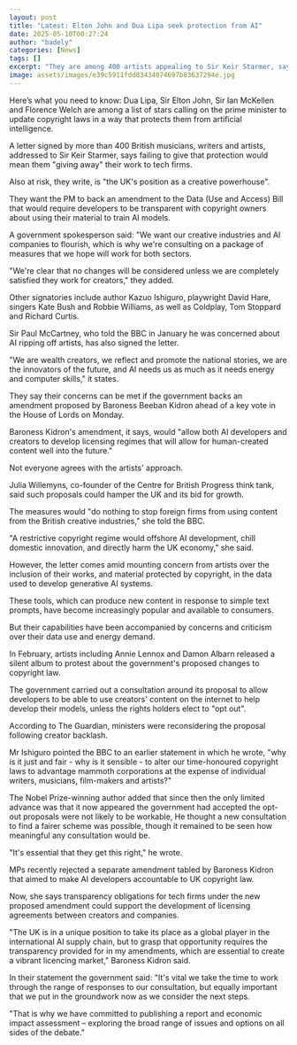 ```yaml
---
layout: post
title: "Latest: Elton John and Dua Lipa seek protection from AI"
date: 2025-05-10T00:27:24
author: "badely"
categories: [News]
tags: []
excerpt: "They are among 400 artists appealing to Sir Keir Starmer, saying creative industries are threatened."
image: assets/images/e39c5911fdd83434074697b83637294e.jpg
---
```


Here’s what you need to know: Dua Lipa, Sir Elton John,  Sir Ian McKellen and Florence Welch are among a list of stars calling on the prime minister to update copyright laws in a way that protects them from artificial intelligence.

A letter signed by more than 400 British musicians, writers and artists, addressed to Sir Keir Starmer, says failing to give that protection would mean them "giving away" their work to tech firms.

Also at risk, they write, is "the UK's position as a creative powerhouse".

They want the PM to back an amendment to the Data (Use and Access) Bill that would require developers to be transparent with copyright owners about using their material to train AI models.

A government spokesperson said: "We want our creative industries and AI companies to flourish, which is why we're consulting on a package of measures that we hope will work for both sectors.

"We're clear that no changes will be considered unless we are completely satisfied they work for creators," they added.

Other signatories include author Kazuo Ishiguro, playwright David Hare, singers Kate Bush and Robbie Williams, as well as Coldplay, Tom Stoppard and Richard Curtis.

Sir Paul McCartney, who told the BBC in January he was concerned about AI ripping off artists, has also signed the letter.

"We are wealth creators, we reflect and promote the national stories, we are the innovators of the future, and AI needs us as much as it needs energy and computer skills," it states.

They say their concerns can be met if the government backs an amendment proposed by Baroness Beeban Kidron ahead of a key vote in the House of Lords on Monday.

Baroness Kidron's amendment, it says, would "allow both AI developers and creators to develop licensing regimes that will allow for human-created content well into the future."

Not everyone agrees with the artists' approach.

Julia Willemyns, co-founder of the Centre for British Progress think tank, said such proposals could hamper the UK and its bid for growth. 

The measures would "do nothing to stop foreign firms from using content from the British creative industries," she told the BBC.

"A restrictive copyright regime would offshore AI development, chill domestic innovation, and directly harm the UK economy," she said.

However, the letter comes amid mounting concern from artists over the inclusion of their works, and material protected by copyright, in the data used to develop generative AI systems. 

These tools, which can produce new content in response to simple text prompts, have become increasingly popular and available to consumers.

But their capabilities have been accompanied by concerns and criticism over their data use and energy demand.

In February, artists including Annie Lennox and Damon Albarn released a silent album to protest about the government's proposed changes to copyright law.

The government carried out a consultation around its proposal to allow developers to be able to use creators' content on the internet to help develop their models, unless the rights holders elect to "opt out".

According to The Guardian, ministers were reconsidering the proposal following creator backlash.

Mr Ishiguro pointed the BBC to an earlier statement in which he wrote, "why is it just and fair - why is it sensible - to alter our time-honoured copyright laws to advantage mammoth corporations at the expense of individual writers, musicians, film-makers and artists?"

The Nobel Prize-winning author added that since then the only limited advance was that it now appeared the government had accepted the opt-out proposals were not likely to be workable, He thought a new consultation to find a fairer scheme was possible, though it remained to be seen how meaningful any consultation would be.

"It's essential that they get this right," he wrote.

MPs recently rejected a separate amendment tabled by Baroness Kidron that aimed to make AI developers accountable to UK copyright law.

Now, she says transparency obligations for tech firms under the new proposed amendment could support the development of licensing agreements between creators and companies.

"The UK is in a unique position to take its place as a global player in the international AI supply chain, but to grasp that opportunity requires the transparency provided for in my amendments, which are essential to create a vibrant licencing market," Baroness Kidron said.

In their statement the government said: "It's vital we take the time to work through the range of responses to our consultation, but equally important that we put in the groundwork now as we consider the next steps. 

"That is why we have committed to publishing a report and economic impact assessment – exploring the broad range of issues and options on all sides of the debate."

